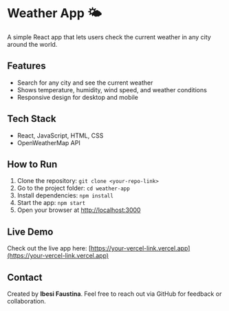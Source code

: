 # Weather App 🌤️

A simple React app that lets users check the current weather in any city around the world.

## Features
- Search for any city and see the current weather
- Shows temperature, humidity, wind speed, and weather conditions
- Responsive design for desktop and mobile

## Tech Stack
- React, JavaScript, HTML, CSS
- OpenWeatherMap API

## How to Run
1. Clone the repository: `git clone <your-repo-link>`
2. Go to the project folder: `cd weather-app`
3. Install dependencies: `npm install`
4. Start the app: `npm start`
5. Open your browser at [http://localhost:3000](http://localhost:3000)

## Live Demo
Check out the live app here: [https://your-vercel-link.vercel.app](https://your-vercel-link.vercel.app)

## Contact
Created by **Ibesi Faustina**. Feel free to reach out via GitHub for feedback or collaboration.
